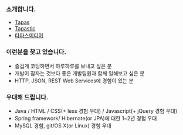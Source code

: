### 소개합니다.

- [Tapas](https://tapas.io)
- [Tapastic](https://tapastic.com)
- [타파스미디어](https://www.rocketpunch.com/companies/tapasmedia)

### 이런분을 찾고 있습니다.

- 즐겁게 코딩하면서 하루하루를 보내고 싶은 분
- 개발이 잠자는 것보다 좋은 개발팀원과 함께 일해보고 싶은 분
- HTTP, JSON, REST Web Services에 경험이 있는 분

### 우대해 드립니다.

- Java / HTML / CSS(+ less 경험 우대) / Javascript(+ jQuery 경험 우대)
- Spring framework/ Hibernate(or JPA)에 대한 1~2년 경험 우대
- MySQL 경험, git/OS X(or Linux) 경험 우대

